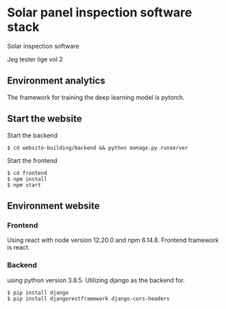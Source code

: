 # Solar panel inspection software stack

Solar inspection software 

Jeg tester lige vol 2

## Environment analytics
The framework for training the deep learning model is pytorch.

## Start the website
Start the backend
```console
$ cd website-building/backend && python manage.py runserver
```
Start the frontend
```console
$ cd frontend
$ npm install
$ npm start
```
## Environment website
### Frontend
Using react with node version 12.20.0 and npm 6.14.8. Frontend framework is react.

### Backend
using python version 3.8.5. Utilizing django as the backend for. 

```console
$ pip install django
$ pip install djangorestframework django-cors-headers
```

